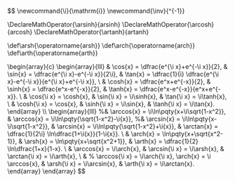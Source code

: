 $$
\newcommand{\i}{\mathrm{i}}
\newcommand{\inv}{^{-1}}

\DeclareMathOperator{\arsinh}{arsinh}
\DeclareMathOperator{\arcosh}{arcosh}
\DeclareMathOperator{\artanh}{artanh}

\def\arsh{\operatorname{arsh}}
\def\arch{\operatorname{arch}}
\def\arth{\operatorname{arth}}

\begin{array}{c}
\begin{array}{lll}
    & \cos{x} = \dfrac{e^{\i x}+e^{-\i x}}{2},
    & \sin{x} = \dfrac{e^{\i x}-e^{-\i x}}{2\i},
    & \tan{x} = \dfrac{1}{i} \dfrac{e^{\i x}-e^{-\i x}}{e^{\i x}+e^{-\i x}},
    \\
    & \cosh{x} = \dfrac{e^x+e^{-x}}{2},
    & \sinh{x} = \dfrac{e^x-e^{-x}}{2},
    & \tanh{x} = \dfrac{e^x-e^{-x}}{e^x+e^{-x}}.
    \\
    & \cos{\i x} = \cosh{x},
    & \sin{\i x} = \i\sinh{x},
    & \tan{\i x} = \i\tanh{x},
    \\
    & \cosh{\i x} = \cos{x},
    & \sinh{\i x} = \i\sin{x},
    & \tanh{\i x} = \i\tan{x}.
\end{array}
\\\\
\begin{array}{lll}
    %& \arccos{x} = \i\ln\pqty{x+\i\sqrt{1-x^2}},
    & \arccos{x} = \i\ln\pqty{\sqrt{1-x^2}-\i{x}},
    %& \arcsin{x} = \i\ln\pqty{x-\i\sqrt{1-x^2}},
    & \arcsin{x} = \i\ln\pqty{\sqrt{1-x^2}+\i{x}},
    & \arctan{x} = \dfrac{1}{2\i} \ln\dfrac{1+\i{x}}{1-\i{x}}.
    \\
    & \arch{x} = \ln\pqty{x+\sqrt{x^2-1}},
    & \arsh{x} = \ln\pqty{x+\sqrt{x^2+1}},
    & \arth{x} = \dfrac{1}{2} \ln\dfrac{1+x}{1-x}.
    \\
    & \arccos{x} = \i\arch{x},
    & \arcsin{\i x} = \i\arsh{x},
    & \arctan{\i x} = \i\arth{x},
    \\
    & % \arccos{\i x} = \i\arch{\i x},
    \arch{x} = \i \arccos{x},
    & \arsh{\i x} = \i\arcsin{x},
    & \arth{\i x} = \i\arctan{x}.
\end{array}
\end{array}
$$
